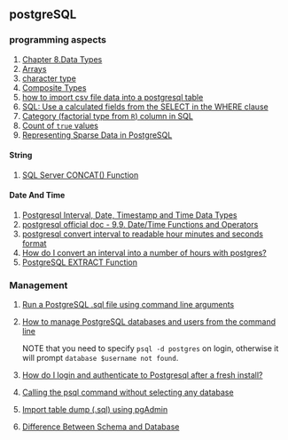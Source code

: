 ## postgreSQL

### programming aspects
 
 1. [Chapter 8.Data Types][datatypes]
 2. [Arrays][arrays]
 3. [character type][1]
 4. [Composite Types][compositetypes]
 4. [how to import csv file data into a postgresql table][3]
 5. [SQL: Use a calculated fields from the SELECT in the WHERE clause][12]
 6. [Category (factorial type from `R`) column in SQL][14]
 7. [Count of `true` values][15]
 8. [Representing Sparse Data in PostgreSQL][representing_sparse_data]
 
#### String

 1. [SQL Server CONCAT() Function][9]

#### Date And Time

 1. [Postgresql Interval, Date, Timestamp and Time Data Types][7]
 2. [postgresql official doc - 9.9. Date/Time Functions and Operators][13]
 3. [postgresql convert interval to readable hour minutes and seconds format][8]
 4. [How do I convert an interval into a number of hours with postgres?][10]
 5. [PostgreSQL EXTRACT Function][11]

### Management

 1. [Run a PostgreSQL .sql file using command line arguments][4]
 2. [How to manage PostgreSQL databases and users from the command line][16]
    
    NOTE that you need to specify `psql -d postgres` on login, otherwise it will prompt `database $username not found`.
    
 3. [How do I login and authenticate to Postgresql after a fresh install?][2]
 4. [Calling the psql command without selecting any database][5]
 5. [Import table dump (.sql) using pgAdmin][6]
 6. [Difference Between Schema and Database]

[1]: https://www.postgresql.org/docs/9.1/datatype-character.html
[2]: https://stackoverflow.com/questions/2172569/how-do-i-login-and-authenticate-to-postgresql-after-a-fresh-install
[3]: https://stackoverflow.com/questions/2987433/how-to-import-csv-file-data-into-a-postgresql-table
[4]: https://stackoverflow.com/questions/9736085/run-a-postgresql-sql-file-using-command-line-arguments
[5]: https://superuser.com/questions/655399/calling-the-psql-command-without-selecting-any-database
[6]: https://stackoverflow.com/a/55519761
[7]: https://www.2ndquadrant.com/en/blog/know-what-time-it-is/
[8]: https://stackoverflow.com/questions/41412802/postgresql-query-for-hour-minutes-and-seconds
[9]: https://www.w3schools.com/sql/func_sqlserver_concat.asp
[10]: https://stackoverflow.com/questions/952493/how-do-i-convert-an-interval-into-a-number-of-hours-with-postgres
[11]: https://www.postgresqltutorial.com/postgresql-extract/
[12]: https://stackoverflow.com/questions/8896829/sql-use-a-calculated-fields-from-the-select-in-the-where-clause
[13]: https://www.postgresql.org/docs/current/functions-datetime.html#FUNCTIONS-DATETIME-EXTRACT
[14]: https://stackoverflow.com/questions/9599127/category-column-in-sql
[15]: https://stackoverflow.com/a/5397655/8375400
[16]: https://www.a2hosting.com/kb/developer-corner/postgresql/managing-postgresql-databases-and-users-from-the-command-line#Creating-PostgreSQL-users?aid=1656214

[datatypes]: https://www.postgresql.org/docs/9.5/datatype.html
[arrays]: https://www.postgresql.org/docs/9.5/arrays.html
[compositetypes]: https://www.postgresql.org/docs/9.5/rowtypes.html
[representing_sparse_data]: https://stackoverflow.com/questions/2593250/representing-sparse-data-in-postgresql
[Difference Between Schema and Database]: https://techdifferences.com/difference-between-schema-and-database.html
